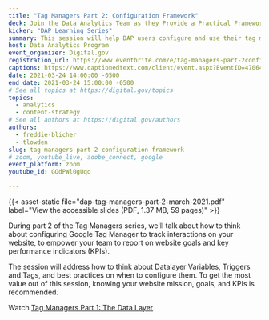 ```yaml
---
title: "Tag Managers Part 2: Configuration Framework"
deck: Join the Data Analytics Team as they Provide a Practical Framework for using Google Tag Manager.
kicker: "DAP Learning Series"
summary: This session will help DAP users configure and use their tag manager, to augment their reporting on more advanced interactions with their websites.
host: Data Analytics Program
event_organizer: Digital.gov
registration_url: https://www.eventbrite.com/e/tag-managers-part-2configuration-framework-tickets-139470916265
captions: https://www.captionedtext.com/client/event.aspx?EventID=4706486&CustomerID=321
date: 2021-03-24 14:00:00 -0500
end_date: 2021-03-24 15:00:00 -0500
# See all topics at https://digital.gov/topics
topics:
  - analytics
  - content-strategy
# See all authors at https://digital.gov/authors
authors:
  - freddie-blicher
  - tlowden
slug: tag-managers-part-2-configuration-framework
# zoom, youtube_live, adobe_connect, google
event_platform: zoom
youtube_id: GOdPWl0gUqo

---
```


{{< asset-static file="dap-tag-managers-part-2-march-2021.pdf" label="View the accessible slides (PDF, 1.37 MB, 59 pages)" >}}

During part 2 of the Tag Managers series, we'll talk about how to think about configuring Google Tag Manager to track interactions on your website, to empower your team to report on website goals and key performance indicators (KPIs). 

The session will address how to think about Datalayer Variables, Triggers and Tags, and best practices on when to configure them. To get the most value out of this session, knowing your website mission, goals, and KPIs is recommended.

Watch [Tag Managers Part 1: The Data Layer](https://digital.gov/event/2021/02/24/tag-managers-part-1-the-data-layer/)
